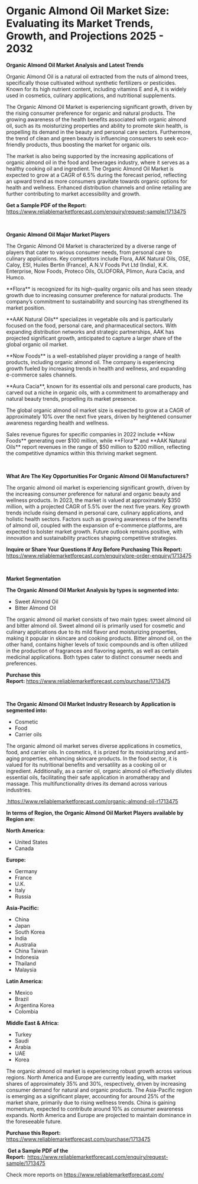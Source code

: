<p><h1>Organic Almond Oil Market Size: Evaluating its Market Trends, Growth, and Projections 2025 - 2032</h1></p><p><strong>Organic Almond Oil Market Analysis and Latest Trends</strong></p>
<p><p>Organic Almond Oil is a natural oil extracted from the nuts of almond trees, specifically those cultivated without synthetic fertilizers or pesticides. Known for its high nutrient content, including vitamins E and A, it is widely used in cosmetics, culinary applications, and nutritional supplements.</p><p>The Organic Almond Oil Market is experiencing significant growth, driven by the rising consumer preference for organic and natural products. The growing awareness of the health benefits associated with organic almond oil, such as its moisturizing properties and ability to promote skin health, is propelling its demand in the beauty and personal care sectors. Furthermore, the trend of clean and green beauty is influencing consumers to seek eco-friendly products, thus boosting the market for organic oils.</p><p>The market is also being supported by the increasing applications of organic almond oil in the food and beverages industry, where it serves as a healthy cooking oil and ingredient. The Organic Almond Oil Market is expected to grow at a CAGR of 6.5% during the forecast period, reflecting an upward trend as more consumers gravitate towards organic options for health and wellness. Enhanced distribution channels and online retailing are further contributing to market accessibility and growth.</p></p>
<p><strong>Get a Sample PDF of the Report:&nbsp;</strong> <a href="https://www.reliablemarketforecast.com/enquiry/request-sample/1713475?utm_campaign=1832&utm_medium=2&utm_source=Github&utm_content=ia&utm_term=11012025&utm_id=organic-almond-oil">https://www.reliablemarketforecast.com/enquiry/request-sample/1713475</a></p>
<p>&nbsp;</p>
<p><strong>Organic Almond Oil Major Market Players</strong></p>
<p><p>The Organic Almond Oil Market is characterized by a diverse range of players that cater to various consumer needs, from personal care to culinary applications. Key competitors include Flora, AAK Natural Oils, OSE, Caloy, ESI, Huiles Bertin (France), A.N.V Foods Pvt Ltd (India), K.K. Enterprise, Now Foods, Proteco Oils, OLIOFORA, Plimon, Aura Cacia, and Humco.</p><p>**Flora** is recognized for its high-quality organic oils and has seen steady growth due to increasing consumer preference for natural products. The company’s commitment to sustainability and sourcing has strengthened its market position.</p><p>**AAK Natural Oils** specializes in vegetable oils and is particularly focused on the food, personal care, and pharmaceutical sectors. With expanding distribution networks and strategic partnerships, AAK has projected significant growth, anticipated to capture a larger share of the global organic oil market.</p><p>**Now Foods** is a well-established player providing a range of health products, including organic almond oil. The company is experiencing growth fueled by increasing trends in health and wellness, and expanding e-commerce sales channels.</p><p>**Aura Cacia**, known for its essential oils and personal care products, has carved out a niche in organic oils, with a commitment to aromatherapy and natural beauty trends, propelling its market presence.</p><p>The global organic almond oil market size is expected to grow at a CAGR of approximately 10% over the next five years, driven by heightened consumer awareness regarding health and wellness. </p><p>Sales revenue figures for specific companies in 2022 include **Now Foods** generating over $100 million, while **Flora** and **AAK Natural Oils** report revenues in the range of $50 million to $200 million, reflecting the competitive dynamics within this thriving market segment.</p></p>
<p>&nbsp;</p>
<p><strong>What Are The Key Opportunities For Organic Almond Oil Manufacturers?</strong></p>
<p><p>The organic almond oil market is experiencing significant growth, driven by the increasing consumer preference for natural and organic beauty and wellness products. In 2023, the market is valued at approximately $350 million, with a projected CAGR of 5.5% over the next five years. Key growth trends include rising demand in personal care, culinary applications, and holistic health sectors. Factors such as growing awareness of the benefits of almond oil, coupled with the expansion of e-commerce platforms, are expected to bolster market growth. Future outlook remains positive, with innovation and sustainability practices shaping competitive strategies.</p></p>
<p><strong>Inquire or Share Your Questions If Any Before Purchasing This Report:</strong> <a href="https://www.reliablemarketforecast.com/enquiry/pre-order-enquiry/1713475?utm_campaign=1832&utm_medium=2&utm_source=Github&utm_content=ia&utm_term=11012025&utm_id=organic-almond-oil">https://www.reliablemarketforecast.com/enquiry/pre-order-enquiry/1713475</a></p>
<p>&nbsp;</p>
<p><strong>Market Segmentation</strong></p>
<p><strong>The Organic Almond Oil Market Analysis by types is segmented into:</strong></p>
<p><ul><li>Sweet Almond Oil</li><li>Bitter Almond Oil</li></ul></p>
<p><p>The organic almond oil market consists of two main types: sweet almond oil and bitter almond oil. Sweet almond oil is primarily used for cosmetic and culinary applications due to its mild flavor and moisturizing properties, making it popular in skincare and cooking products. Bitter almond oil, on the other hand, contains higher levels of toxic compounds and is often utilized in the production of fragrances and flavoring agents, as well as certain medicinal applications. Both types cater to distinct consumer needs and preferences.</p></p>
<p><strong>Purchase this Report:&nbsp;</strong><a href="https://www.reliablemarketforecast.com/purchase/1713475?utm_campaign=1832&utm_medium=2&utm_source=Github&utm_content=ia&utm_term=11012025&utm_id=organic-almond-oil">https://www.reliablemarketforecast.com/purchase/1713475</a></p>
<p>&nbsp;</p>
<p><strong>The Organic Almond Oil Market Industry Research by Application is segmented into:</strong></p>
<p><ul><li>Cosmetic</li><li>Food</li><li>Carrier oils</li></ul></p>
<p><p>The organic almond oil market serves diverse applications in cosmetics, food, and carrier oils. In cosmetics, it is prized for its moisturizing and anti-aging properties, enhancing skincare products. In the food sector, it is valued for its nutritional benefits and versatility as a cooking oil or ingredient. Additionally, as a carrier oil, organic almond oil effectively dilutes essential oils, facilitating their safe application in aromatherapy and massage. This multifunctionality drives its demand across various industries.</p></p>
<p><a href="https://www.reliablemarketforecast.com/organic-almond-oil-r1713475?utm_campaign=1832&utm_medium=2&utm_source=Github&utm_content=ia&utm_term=11012025&utm_id=organic-almond-oil">&nbsp;https://www.reliablemarketforecast.com/organic-almond-oil-r1713475</a></p>
<p><strong>In terms of Region, the Organic Almond Oil Market Players available by Region are:</strong></p>
<p>
    <p> <strong> North America: </strong>
        <ul>
            <li>United States</li>
            <li>Canada</li>
        </ul>
        </p> 
    <p> <strong> Europe: </strong>
        <ul>
            <li>Germany</li>
            <li>France</li>
            <li>U.K.</li>
            <li>Italy</li>
            <li>Russia</li>
        </ul>
        </p> 
    <p> <strong> Asia-Pacific: </strong>
        <ul>
            <li>China</li>
            <li>Japan</li>
            <li>South Korea</li>
            <li>India</li>
            <li>Australia</li>
            <li>China Taiwan</li>
            <li>Indonesia</li>
            <li>Thailand</li>
            <li>Malaysia</li>
        </ul>
        </p> 
    <p> <strong> Latin America: </strong>
        <ul>
            <li>Mexico</li>
            <li>Brazil</li>
            <li>Argentina Korea</li>
            <li>Colombia</li>
        </ul>
        </p> 
    <p> <strong> Middle East & Africa: </strong>
        <ul>
            <li>Turkey</li>
            <li>Saudi</li>
            <li>Arabia</li>
            <li>UAE</li>
            <li>Korea</li>
        </ul>
    </p>
    </p>
<p><p>The organic almond oil market is experiencing robust growth across various regions. North America and Europe are currently leading, with market shares of approximately 35% and 30%, respectively, driven by increasing consumer demand for natural and organic products. The Asia-Pacific region is emerging as a significant player, accounting for around 25% of the market share, primarily due to rising wellness trends. China is gaining momentum, expected to contribute around 10% as consumer awareness expands. North America and Europe are projected to maintain dominance in the foreseeable future.</p></p>
<p><strong>Purchase this Report: </strong><a href="https://www.reliablemarketforecast.com/purchase/1713475?utm_campaign=1832&utm_medium=2&utm_source=Github&utm_content=ia&utm_term=11012025&utm_id=organic-almond-oil">https://www.reliablemarketforecast.com/purchase/1713475</a></p>
<p>&nbsp;<strong>Get a Sample PDF of the Report:&nbsp;&nbsp;</strong><a href="https://www.reliablemarketforecast.com/enquiry/request-sample/1713475?utm_campaign=1832&utm_medium=2&utm_source=Github&utm_content=ia&utm_term=11012025&utm_id=organic-almond-oil">https://www.reliablemarketforecast.com/enquiry/request-sample/1713475</a></p>
<p><strong></strong></p>
<p>Check more reports on <a href="https://www.reliablemarketforecast.com/?utm_campaign=1832&utm_medium=2&utm_source=Github&utm_content=ia&utm_term=11012025&utm_id=organic-almond-oil">https://www.reliablemarketforecast.com/</a></p>